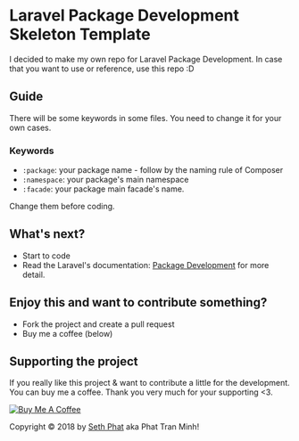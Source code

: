 # Laravel Package Development Skeleton Template

I decided to make my own repo for Laravel Package Development. In case that you want to use or reference, use this repo :D

## Guide
There will be some keywords in some files. You need to change it for your own cases.

### Keywords
- `:package`: your package name - follow by the naming rule of Composer
- `:namespace`: your package's main namespace
- `:facade`: your package main facade's name.

Change them before coding.

## What's next?
- Start to code
- Read the Laravel's documentation: [Package Development](https://laravel.com/docs/5.5/packages) for more detail.

## Enjoy this and want to contribute something?
- Fork the project and create a pull request
- Buy me a coffee (below)

## Supporting the project
If you really like this project & want to contribute a little for the development. You can buy me a coffee. Thank you very much for your supporting <3.

<a href="https://www.buymeacoffee.com/xKOM9NB8p" target="_blank"><img src="https://www.buymeacoffee.com/assets/img/custom_images/orange_img.png" alt="Buy Me A Coffee" style="height: auto !important;width: auto !important;" ></a>

Copyright &copy; 2018 by [Seth Phat](https://sethphat.com) aka Phat Tran Minh!